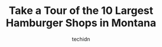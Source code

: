---
layout: ampstory
image: https://i0.wp.com/paketmu.com/wp-content/uploads/2023/06/street-burgers-0-in-montana-1686372062.jpeg?resize=640,853
author: techidn
featured: false
description: Explore the diverse Hamburger Shop scene in Montana, home to an incredible selection of 10 establishments catering to every taste. Whether youre in search of iconic favorites or undiscovere
title: Take a Tour of the 10 Largest Hamburger Shops in Montana
cover:
   title: Take a Tour of the 10 Largest Hamburger Shops in Montana
   subtitle: RICKPATE
   background: https://paketmu.com/wp-content/uploads/2023/06/street-burgers-0-in-montana-1686372062.jpeg

pages: 
 - layout: thirds
   top: <h1>#1 MOOYAH Burgers, Fries & Shakes</h1>
   bottom: "<p>We live about 2 hours from Billings and decided to finally try MOOYAH. We were not disappointed!! From the moment we walked in to the moment we left, it was all positive!</p>"
   background: https://paketmu.com/wp-content/uploads/2023/06/street-burgers-1-in-montana-1686372063.jpeg
   backgroundblur: true
 - layout: thirds
   top: <h1>#2 The Burger Dive</h1>
   bottom: "<p>So with the name Burger Dive I just had to check it out. Well you will be surprised with all the different kind of burgers you can order. When you order a burger you also</p>"
   background: https://paketmu.com/wp-content/uploads/2023/06/street-burgers-2-in-montana-1686372064.jpeg
   cta:
      link: https://paketmu.com/take-a-tour-of-the-10-largest-hamburger-shops-in-montana/
      text: Take a Tour of the 10 Largest Hamburger Shops in Montana
 - layout: thirds
   top: <h1>#3 Naps Grill</h1>
   bottom: "<p>A quality lunch and dinner shop thats perfect for dining alone or with friends and family. We walked up to the line for ordering, ordered our food, and paid right there.</p>"
   background: https://paketmu.com/wp-content/uploads/2023/06/street-burgers-3-in-montana-1686372065.jpeg
   cta:
      link: https://paketmu.com/take-a-tour-of-the-10-largest-hamburger-shops-in-montana/
      text: Take a Tour of the 10 Largest Hamburger Shops in Montana
 - layout: thirds
   top: <h1>#4 Roadhouse Diner</h1>
   bottom: "<p>613 15th St N, Great Falls, MT 59401, United States</p>"
   background: https://images.unsplash.com/photo-1488554378835-f7acf46e6c98?ixlib=rb-4.0.3&ixid=MnwxMjA3fDB8MHxwaG90by1wYWdlfHx8fGVufDB8fHx8&auto=format&fit=crop&w=640&h=853&q=80
   cta:
      link: https://paketmu.com/take-a-tour-of-the-10-largest-hamburger-shops-in-montana/
      text: Take a Tour of the 10 Largest Hamburger Shops in Montana
 - layout: thirds
   top: <h1>#5 Fuddruckers</h1>
   bottom: "<p>3315 10th Ave S, Great Falls, MT 59405, United States</p>"
   background: https://images.unsplash.com/photo-1574169208507-84376144848b?ixlib=rb-4.0.3&ixid=MnwxMjA3fDB8MHxwaG90by1wYWdlfHx8fGVufDB8fHx8&auto=format&fit=crop&w=640&h=853&q=80
   cta:
      link: https://paketmu.com/take-a-tour-of-the-10-largest-hamburger-shops-in-montana/
      text: Take a Tour of the 10 Largest Hamburger Shops in Montana
 - layout: thirds
   top: <h1>#6 Five Guys</h1>
   bottom: "<p>2415 US-93, Kalispell, MT 59901, United States</p>"
   background: https://images.unsplash.com/photo-1604871000636-074fa5117945?ixlib=rb-4.0.3&ixid=MnwxMjA3fDB8MHxwaG90by1wYWdlfHx8fGVufDB8fHx8&auto=format&fit=crop&w=640&h=853&q=80
   cta:
      link: https://paketmu.com/take-a-tour-of-the-10-largest-hamburger-shops-in-montana/
      text: Take a Tour of the 10 Largest Hamburger Shops in Montana
 - layout: thirds
   top: <h1>#7 Backcountry Burger Bar</h1>
   bottom: "<p>125 W Main St, Bozeman, MT 59715, United States</p>"
   background: https://images.unsplash.com/photo-1527066579998-dbbae57f45ce?ixlib=rb-4.0.3&ixid=MnwxMjA3fDB8MHxwaG90by1wYWdlfHx8fGVufDB8fHx8&auto=format&fit=crop&w=640&h=853&q=80
   cta:
      link: https://paketmu.com/take-a-tour-of-the-10-largest-hamburger-shops-in-montana/
      text: Take a Tour of the 10 Largest Hamburger Shops in Montana
 - layout: thirds
   middle: Continue reading...
   background: https://images.unsplash.com/photo-1608411404720-c8f0417bcdba?ixlib=rb-4.0.3&ixid=MnwxMjA3fDB8MHxwaG90by1wYWdlfHx8fGVufDB8fHx8&auto=format&fit=crop&w=640&h=853&q=80
   cta:
      link: https://paketmu.com/take-a-tour-of-the-10-largest-hamburger-shops-in-montana/
      text: Take a Tour of the 10 Largest Hamburger Shops in Montana
      
---